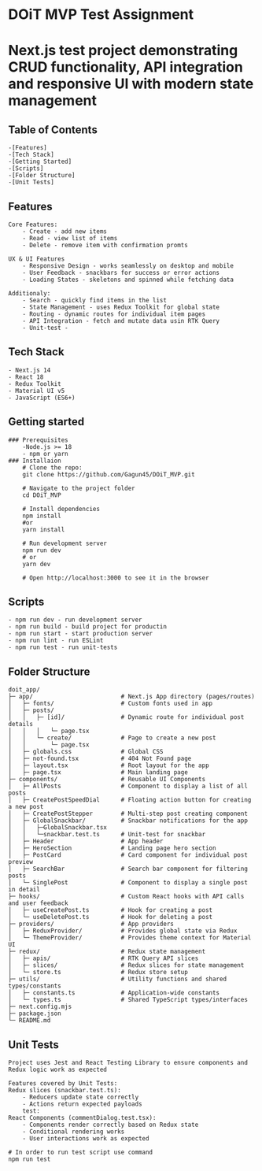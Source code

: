# DOiT MVP Test Assignment

# Next.js test project demonstrating CRUD functionality, API integration and responsive UI with modern state management

## Table of Contents

    -[Features]
    -[Tech Stack]
    -[Getting Started]
    -[Scripts]
    -[Folder Structure]
    -[Unit Tests]

## Features

    Core Features:
        - Create - add new items
        - Read - view list of items
        - Delete - remove item with confirmation promts

    UX & UI Features
        - Responsive Design - works seamlessly on desktop and mobile
        - User Feedback - snackbars for success or error actions
        - Loading States - skeletons and spinned while fetching data

    Additionaly:
        - Search - quickly find items in the list
        - State Management - uses Redux Toolkit for global state
        - Routing - dynamic routes for individual item pages
        - API Integration - fetch and mutate data usin RTK Query
        - Unit-test -

## Tech Stack

    - Next.js 14
    - React 18
    - Redux Toolkit
    - Material UI v5
    - JavaScript (ES6+)

## Getting started

    ### Prerequisites
        -Node.js >= 18
        - npm or yarn
    ### Installaion
        # Clone the repo:
        git clone https://github.com/Gagun45/DOiT_MVP.git

        # Navigate to the project folder
        cd DOiT_MVP

        # Install dependencies
        npm install
        #or
        yarn install

        # Run development server
        npm run dev
        # or
        yarn dev

        # Open http://localhost:3000 to see it in the browser

## Scripts

    - npm run dev - run development server
    - npm run build - build project for productin
    - npm run start - start production server
    - npm run lint - run ESLint
    - npm run test - run unit-tests

## Folder Structure

    doit_app/
    ├─ app/                         # Next.js App directory (pages/routes)
    │   ├─ fonts/                   # Custom fonts used in app
    │   ├─ posts/
    │   │   ├─ [id]/                # Dynamic route for individual post details
    │   │   │   └─ page.tsx
    │   │   └─ create/              # Page to create a new post
    │   │       └─ page.tsx
    │   ├─ globals.css              # Global CSS
    │   ├─ not-found.tsx            # 404 Not Found page
    │   ├─ layout.tsx               # Root layout for the app
    │   ├─ page.tsx                 # Main landing page
    ├─ components/                  # Reusable UI Components
    │   ├─ AllPosts                 # Component to display a list of all posts
    │   ├─ CreatePostSpeedDial      # Floating action button for creating a new post
    │   ├─ CreatePostStepper        # Multi-step post creating component
    │   ├─ GlobalSnackbar/          # Snackbar notifications for the app
    │   │   ├─GlobalSnackbar.tsx
    │   │   └─snackbar.test.ts      # Unit-test for snackbar
    │   ├─ Header                   # App header
    │   ├─ HeroSection              # Landing page hero section
    │   ├─ PostCard                 # Card component for individual post preview
    │   ├─ SearchBar                # Search bar component for filtering posts
    │   └─ SinglePost               # Component to display a single post in detail
    ├─ hooks/                       # Custom React hooks with API calls and user feedback
    │   ├─ useCreatePost.ts         # Hook for creating a post
    │   └─ useDeletePost.ts         # Hook for deleting a post
    ├─ providers/                   # App providers
    │   ├─ ReduxProvider/           # Provides global state via Redux
    │   └─ ThemeProvider/           # Provides theme context for Material UI
    ├─ redux/                       # Redux state management
    │   ├─ apis/                    # RTK Query API slices
    │   ├─ slices/                  # Redux slices for state management
    │   └─ store.ts                 # Redux store setup
    ├─ utils/                       # Utility functions and shared types/constants
    │   ├─ constants.ts             # Application-wide constants
    │   └─ types.ts                 # Shared TypeScript types/interfaces
    ├─ next.config.mjs
    ├─ package.json
    └─ README.md

## Unit Tests

    Project uses Jest and React Testing Library to ensure components and Redux logic work as expected

    Features covered by Unit Tests:
    Redux slices (snackbar.test.ts):
        - Reducers update state correctly
        - Actions return expected payloads
        test:
    React Components (commentDialog.test.tsx):
        - Components render correctly based on Redux state
        - Conditional rendering works
        - User interactions work as expected

    # In order to run test script use command
    npm run test
